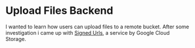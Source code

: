 # Upload Files Backend

I wanted to learn how users can upload files to a remote bucket. After some investigation i came up with [Signed Urls](https://cloud.google.com/storage/docs/access-control/signed-urls), a service by Google Cloud Storage.

